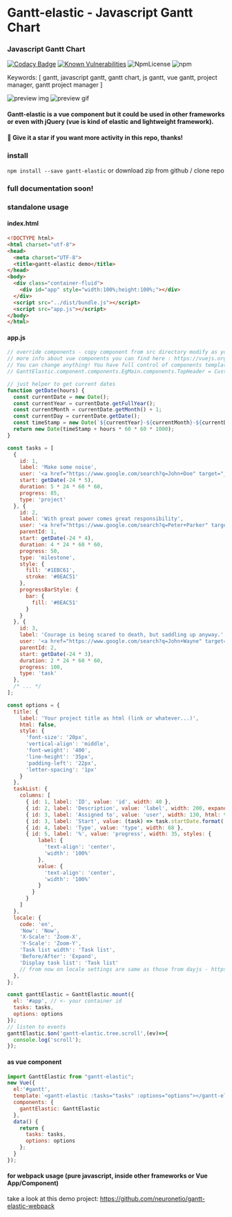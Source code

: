 # Gantt-elastic - Javascript Gantt Chart


### Javascript Gantt Chart

[![Codacy Badge](https://api.codacy.com/project/badge/Grade/de39273bf6c84e81a4da175907122d5a)](https://www.codacy.com/app/neuronetio/gantt-elastic?utm_source=github.com&amp;utm_medium=referral&amp;utm_content=neuronetio/gantt-elastic&amp;utm_campaign=Badge_Grade)
[![Known Vulnerabilities](https://snyk.io/test/github/neuronetio/gantt-elastic/badge.svg)](https://snyk.io/test/github/{username}/{repo})
![NpmLicense](https://img.shields.io/npm/l/gantt-elastic.svg)
![npm](https://img.shields.io/npm/dm/gantt-elastic.svg)

Keywords: [ gantt, javascript gantt, gantt chart, js gantt, vue gantt, project manager, gantt project manager ]

![preview img](https://github.com/neuronetio/gantt-elastic/raw/master/gantt-elastic.jpg)
![preview gif](https://github.com/neuronetio/gantt-elastic/raw/master/gantt-elastic.gif)


#### Gantt-elastic is a vue component but it could be used in other frameworks or even with jQuery (vue is kind of elastic and lightweight framework).

#### :star2: Give it a star if you want more activity in this repo, thanks!

### install
`npm install --save gantt-elastic` or download zip from github / clone repo

### full documentation soon!

### standalone usage

#### index.html
```html
<!DOCTYPE html>
<html charset="utf-8">
<head>
  <meta charset="UTF-8">
  <title>gantt-elastic demo</title>
</head>
<body>
  <div class="container-fluid">
    <div id="app" style="width:100%;height:100%;"></div>
  </div>
  <script src="../dist/bundle.js"></script>
  <script src="app.js"></script>
</body>
</html>
```
#### app.js
```javascript
// override components - copy component from src directory modify as you like and replace proper branch of GanttElastic.components tree
// more info about vue components you can find here : https://vuejs.org/v2/guide/index.html
// You can change anything! You have full control of components templates, events, data ... and so on!
// GanttElastic.component.components.EgMain.components.TopHeader = CustomHeader;

// just helper to get current dates
function getDate(hours) {
  const currentDate = new Date();
  const currentYear = currentDate.getFullYear();
  const currentMonth = currentDate.getMonth() + 1;
  const currentDay = currentDate.getDate();
  const timeStamp = new Date(`${currentYear}-${currentMonth}-${currentDay} 00:00:00`).getTime();
  return new Date(timeStamp + hours * 60 * 60 * 1000);
}

const tasks = [
  {
    id: 1,
    label: 'Make some noise',
    user: '<a href="https://www.google.com/search?q=John+Doe" target="_blank" style="color:#0077c0;">John Doe</a>',
    start: getDate(-24 * 5),
    duration: 5 * 24 * 60 * 60,
    progress: 85,
    type: 'project'
  }, {
    id: 2,
    label: 'With great power comes great responsibility',
    user: '<a href="https://www.google.com/search?q=Peter+Parker" target="_blank" style="color:#0077c0;">Peter Parker</a>',
    parentId: 1,
    start: getDate(-24 * 4),
    duration: 4 * 24 * 60 * 60,
    progress: 50,
    type: 'milestone',
    style: {
      fill: '#1EBC61',
      stroke: '#0EAC51'
    },
    progressBarStyle: {
      bar: {
        fill: '#0EAC51'
      }
    }
  }, {
    id: 3,
    label: 'Courage is being scared to death, but saddling up anyway.',
    user: '<a href="https://www.google.com/search?q=John+Wayne" target="_blank" style="color:#0077c0;">John Wayne</a>',
    parentId: 2,
    start: getDate(-24 * 3),
    duration: 2 * 24 * 60 * 60,
    progress: 100,
    type: 'task'
  },
  /* ... */
];

const options = {
  title: {
    label: 'Your project title as html (link or whatever...)',
    html: false,
    style: {
      'font-size': '20px',
      'vertical-align': 'middle',
      'font-weight': '400',
      'line-height': '35px',
      'padding-left': '22px',
      'letter-spacing': '1px'
    }
  },
  taskList: {
    columns: [
      { id: 1, label: 'ID', value: 'id', width: 40 },
      { id: 2, label: 'Description', value: 'label', width: 200, expander: true },
      { id: 3, label: 'Assigned to', value: 'user', width: 130, html: true },
      { id: 3, label: 'Start', value: (task) => task.startDate.format('YYYY-MM-DD'), width: 78 },
      { id: 4, label: 'Type', value: 'type', width: 68 },
      { id: 5, label: '%', value: 'progress', width: 35, styles: {
          label: {
            'text-align': 'center',
            'width': '100%'
          },
          value: {
            'text-align': 'center',
            'width': '100%'
          }
        }
      }
    ]
  },
  locale: {
    code: 'en',
    'Now': 'Now',
    'X-Scale': 'Zoom-X',
    'Y-Scale': 'Zoom-Y',
    'Task list width': 'Task list',
    'Before/After': 'Expand',
    'Display task list': 'Task list'
    // from now on locale settings are same as those from dayjs - https://github.com/iamkun/dayjs/blob/master/docs/en/I18n.md
  },
};

const ganttElastic = GanttElastic.mount({
  el: '#app', // <- your container id
  tasks: tasks,
  options: options
});
// listen to events
ganttElastic.$on('gantt-elastic.tree.scroll',(ev)=>{
  console.log('scroll');
});
```

#### as vue component

```javascript
import GanttElastic from "gantt-elastic";
new Vue({
  el:'#gantt',
  template:`<gantt-elastic :tasks="tasks" :options="options"></gantt-elastic>`,
  components: {
    ganttElastic: GanttElastic
  },
  data() {
    return {
      tasks: tasks,
      options: options
    };
  }
});
```

#### for webpack usage (pure javascript, inside other frameworks or Vue App/Component)

take a look at this demo project: https://github.com/neuronetio/gantt-elastic-webpack
